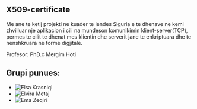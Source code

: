 X509-certificate
----------------

Me ane te ketij projekti ne kuader te lendes Siguria e te dhenave ne kemi zhvilluar nje aplikacion i cili na mundeson komunikimin klient-server(TCP), permes te cilit te dhenat mes klientin dhe serverit jane te enkriptuara dhe te nenshkruara ne forme digjitale.

Profesor: PhD.c Mergim Hoti

Grupi punues:
----------------
- ![Elsa Krasniqi](https://github.com/elsakrasniqi)
- ![Elvira Metaj](https://github.com/elvirametaj)
- ![Ema Zeqiri](https://github.com/emazech)

